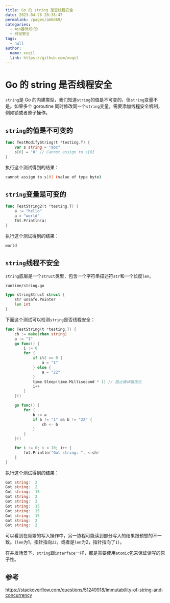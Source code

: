 ```yaml
---
title: Go 的 string 是否线程安全
date: 2023-04-26 20:38:47
permalink: /pages/a60d69/
categories: 
  - 《go基础知识》
  - 线程安全
tags: 
  - null
author: 
  name: xuqil
  link: https://github.com/xuqil
---
```

# Go 的 string 是否线程安全



`string`是 Go 的内建类型，我们知道`string`的值是不可变的，但`string`变量不是。如果多个 goroutine 同时修改同一个`string`变量，需要添加线程安全机制，例如锁或者原子操作。

## `string`的值是不可变的

```go
func TestModifyString(t *testing.T) {
	var s string = "abc"
	s[0] = '0' // Cannot assign to s[0]
}
```

执行这个测试得到的结果：

```bash
cannot assign to s[0] (value of type byte)
```

## `string`变量是可变的

```go
func TestString2(t *testing.T) {
	a := "hello"
	a = "world"
	fmt.Println(a)
}
```

执行这个测试得到的结果：

```bash
world
```

## `string`线程不安全

`string`底层是一个`struct`类型，包含一个字符串描述符`str`和一个长度`len`。

`runtime/string.go`

```go
type stringStruct struct {
    str unsafe.Pointer
    len int
}
```

下面这个测试可以检测`string`是否线程安全：

```go
func TestString(t *testing.T) {
	ch := make(chan string)
	a := "1"
	go func() {
		i := 0
		for {
			if i%2 == 0 {
				a = "1"
			} else {
				a = "22"
			}
			time.Sleep(time.Millisecond * 1) // 阻止编译器优化
			i++
		}
	}()

	go func() {
		for {
			b := a
			if b != "1" && b != "22" {
				ch <- b
			}
		}
	}()

	for i := 0; i < 10; i++ {
		fmt.Println("Got string: ", <-ch)
	}
}
```

执行这个测试得到的结果：

```go
Got string:  2
Got string:  2
Got string:  15
Got string:  2
Got string:  2
Got string:  15
Got string:  15
Got string:  15
Got string:  2
Got string:  2
```

可以看到在频繁的写入操作中，另一协程可能读到部分写入的结果跟预想的不一致。（`len`为1，指针指向`22`，或者是`len`为2，指针指向了`1`）。

在并发场景下，`string`跟`interface`一样，都是需要使用`atomic`包来保证读写的原子性。

## **参考**

https://stackoverflow.com/questions/51249918/immutability-of-string-and-concurrency